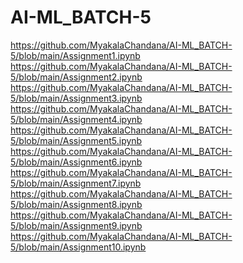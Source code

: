 # AI-ML_BATCH-5
https://github.com/MyakalaChandana/AI-ML_BATCH-5/blob/main/Assignment1.ipynb <br/>
https://github.com/MyakalaChandana/AI-ML_BATCH-5/blob/main/Assignment2.ipynb <br/>
https://github.com/MyakalaChandana/AI-ML_BATCH-5/blob/main/Assignment3.ipynb <br/>
https://github.com/MyakalaChandana/AI-ML_BATCH-5/blob/main/Assignment4.ipynb <br/>
https://github.com/MyakalaChandana/AI-ML_BATCH-5/blob/main/Assignment5.ipynb <br/>
https://github.com/MyakalaChandana/AI-ML_BATCH-5/blob/main/Assignment6.ipynb <br/>
https://github.com/MyakalaChandana/AI-ML_BATCH-5/blob/main/Assignment7.ipynb <br/>
https://github.com/MyakalaChandana/AI-ML_BATCH-5/blob/main/Assignment8.ipynb <br/>
https://github.com/MyakalaChandana/AI-ML_BATCH-5/blob/main/Assignment9.ipynb <br/>
https://github.com/MyakalaChandana/AI-ML_BATCH-5/blob/main/Assignment10.ipynb <br/>
